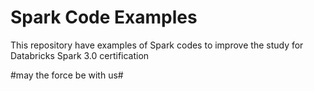 # Spark Code Examples

This repository have examples of Spark codes to improve the study for Databricks Spark 3.0 certification

#may the force be with us#